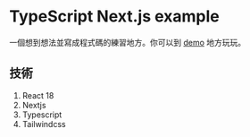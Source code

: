 # TypeScript Next.js example

一個想到想法並寫成程式碼的練習地方。你可以到 [demo](https://happyjayxin.github.io/next-typescript-playground/) 地方玩玩。

## 技術
1. React 18
2. Nextjs
3. Typescript
4. Tailwindcss
